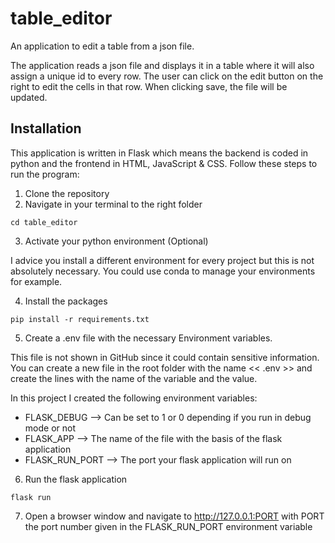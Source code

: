 # table_editor

An application to edit a table from a json file.

The application reads a json file and displays it in a table where it will also assign a unique id to every row. The user can click on the edit button on the right to edit the cells in that row. When clicking save, the file will be updated.

## Installation

This application is written in Flask which means the backend is coded in python and the frontend in HTML, JavaScript & CSS.
Follow these steps to run the program:

1. Clone the repository
2. Navigate in your terminal to the right folder

```cd table_editor```

3. Activate your python environment (Optional)

I advice you install a different environment for every project but this is not absolutely necessary.
You could use conda to manage your environments for example.

4. Install the packages

```pip install -r requirements.txt```

5. Create a .env file with the necessary Environment variables.

This file is not shown in GitHub since it could contain sensitive information. You can create a new file in the root folder with the name << .env >> and create the lines with the name of the variable and the value.

In this project I created the following environment variables:
- FLASK_DEBUG --> Can be set to 1 or 0 depending if you run in debug mode or not
- FLASK_APP --> The name of the file with the basis of the flask application
- FLASK_RUN_PORT --> The port your flask application will run on

6. Run the flask application

```flask run```

7. Open a browser window and navigate to http://127.0.0.1:PORT with PORT the port number given in the FLASK_RUN_PORT environment variable